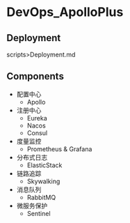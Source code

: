 # DevOps_ApolloPlus

## Deployment
scripts>Deployment.md

## Components
- 配置中心
  - Apollo
- 注册中心
  - Eureka
  - Nacos
  - Consul
- 度量监控
  - Prometheus & Grafana
- 分布式日志
  - ElasticStack
- 链路追踪
  - Skywalking
- 消息队列 
  - RabbitMQ
- 微服务保护
  - Sentinel